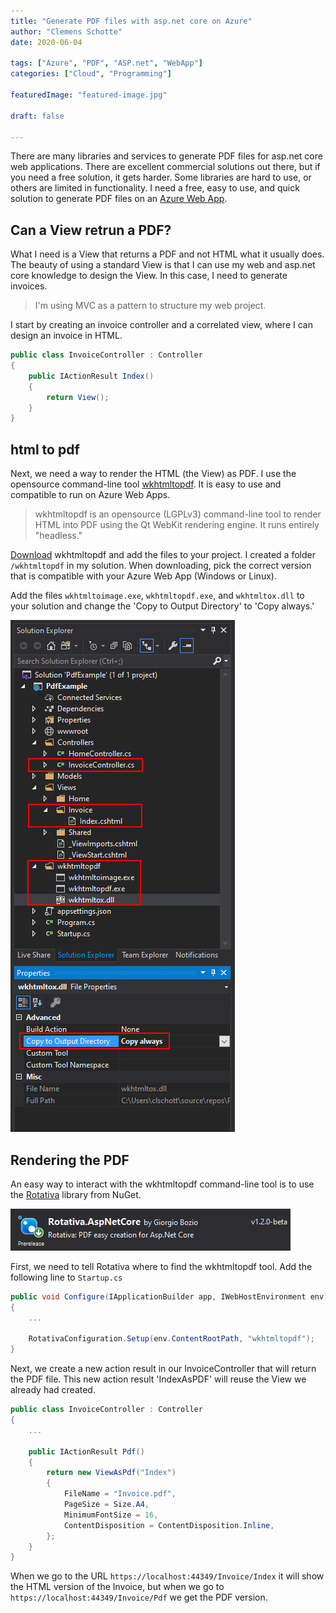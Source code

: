 ```yaml
---
title: "Generate PDF files with asp.net core on Azure"
author: "Clemens Schotte"
date: 2020-06-04

tags: ["Azure", "PDF", "ASP.net", "WebApp"]
categories: ["Cloud", "Programming"]

featuredImage: "featured-image.jpg"

draft: false

---
```


There are many libraries and services to generate PDF files for asp.net core web applications. There are excellent commercial solutions out there, but if you need a free solution, it gets harder. Some libraries are hard to use, or others are limited in functionality. I need a free, easy to use, and quick solution to generate PDF files on an [Azure Web App](https://azure.microsoft.com/en-us/services/app-service/web/).

## Can a View retrun a PDF?

What I need is a View that returns a PDF and not HTML what it usually does. The beauty of using a standard View is that I can use my web and asp.net core knowledge to design the View. In this case, I need to generate invoices. 

> I'm using MVC as a pattern to structure my web project.

I start by creating an invoice controller and a correlated view, where I can design an invoice in HTML.

```csharp
public class InvoiceController : Controller
{
    public IActionResult Index()
    {
        return View();
    }
}
```

## html to pdf

Next, we need a way to render the HTML (the View) as PDF. I use the opensource command-line tool [wkhtmltopdf](https://wkhtmltopdf.org/). It is easy to use and compatible to run on Azure Web Apps.

> wkhtmltopdf is an opensource (LGPLv3) command-line tool to render HTML into PDF using the Qt WebKit rendering engine. It runs entirely "headless."

[Download](https://wkhtmltopdf.org/downloads.html) wkhtmltopdf and add the files to your project. I created a folder `/wkhtmltopdf` in my solution. When downloading, pick the correct version that is compatible with your Azure Web App (Windows or Linux).

Add the files `wkhtmltoimage.exe`, `wkhtmltopdf.exe`, and `wkhtmltox.dll` to your solution and change the 'Copy to Output Directory' to 'Copy always.'

![solution explorer](solution_explorer.png)

## Rendering the PDF

An easy way to interact with the wkhtmltopdf command-line tool is to use the [Rotativa](https://github.com/webgio/Rotativa.AspNetCore) library from NuGet.

![Rotativa NuGet library](rotativa.png)

First, we need to tell Rotativa where to find the wkhtmltopdf tool. Add the following line to `Startup.cs`

```csharp
public void Configure(IApplicationBuilder app, IWebHostEnvironment env)
{
    ...

    RotativaConfiguration.Setup(env.ContentRootPath, "wkhtmltopdf");
}
```

Next, we create a new action result in our InvoiceController that will return the PDF file. This new action result 'IndexAsPDF' will reuse the View we already had created. 

```csharp
public class InvoiceController : Controller
{
    ...

    public IActionResult Pdf()
    {
        return new ViewAsPdf("Index")
        {
            FileName = "Invoice.pdf",
            PageSize = Size.A4,
            MinimumFontSize = 16,
            ContentDisposition = ContentDisposition.Inline,
        };
    }
}
```

When we go to the URL `https://localhost:44349/Invoice/Index` it will show the HTML version of the Invoice, but when we go to `https://localhost:44349/Invoice/Pdf` we get the PDF version.
